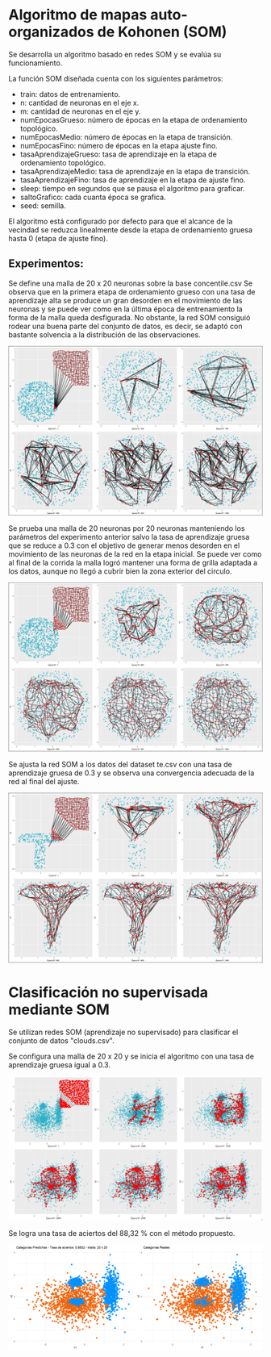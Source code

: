 # Algoritmo de mapas auto-organizados de Kohonen (SOM)

Se desarrolla un algoritmo basado en redes SOM y se evalúa su funcionamiento. 

La función SOM diseñada cuenta con los siguientes parámetros:
- train: datos de entrenamiento.
- n: cantidad de neuronas en el eje x.
- m: cantidad de neuronas en el eje y.
- numEpocasGrueso: número de épocas en la etapa de ordenamiento topológico.
- numEpocasMedio: número de épocas en la etapa de transición.
- numEpocasFino: número de épocas en la etapa ajuste fino.
- tasaAprendizajeGrueso: tasa de aprendizaje en la etapa de ordenamiento topológico.
- tasaAprendizajeMedio: tasa de aprendizaje en la etapa de transición.
- tasaAprendizajeFino: tasa de aprendizaje en la etapa de ajuste fino.
- sleep: tiempo en segundos que se pausa el algoritmo para graficar.
- saltoGrafico: cada cuanta época se grafica.
- seed: semilla.

El algoritmo está configurado por defecto para que el alcance de la vecindad se reduzca linealmente desde la etapa de ordenamiento gruesa hasta 0 (etapa de ajuste fino). 

## Experimentos:

Se define una malla de 20 x 20 neuronas sobre la base concentile.csv
Se observa que en la primera etapa de ordenamiento grueso con una tasa de aprendizaje alta se produce un gran desorden en el movimiento de las neuronas y se puede ver como en la última época de entrenamiento la forma de la malla queda desfigurada. No obstante, la red SOM consiguió rodear una buena parte del conjunto de datos, es decir, se adaptó con bastante solvencia a la distribución de las observaciones.

![som_20_x20](img/som_circle.png)

Se prueba una malla de 20 neuronas por 20 neuronas manteniendo los parámetros del experimento anterior salvo la tasa de aprendizaje gruesa que se reduce a 0.3 con el objetivo de generar menos desorden en el movimiento de las neuronas de la red en la etapa inicial. Se puede ver como al final de la corrida la malla logró mantener una forma de grilla adaptada a los datos, aunque no llegó a cubrir bien la zona exterior del circulo.
 
![som_20_x20_unif](img/som_circle_unif.png)

Se ajusta la red SOM a los datos del dataset te.csv con una tasa de aprendizaje gruesa de 0.3 y se observa una convergencia adecuada de la red al final del ajuste.

![som_t](img/som_t.png)

# Clasificación no supervisada mediante SOM

Se utilizan redes SOM (aprendizaje no supervisado) para clasificar el conjunto de datos "clouds.csv". 

Se configura una malla de 20 x 20 y se inicia el algoritmo con una tasa de aprendizaje gruesa igual a 0.3.

![som_clasificador](img/som_clasificador.png)

Se logra una tasa de aciertos del 88,32 % con el método propuesto.

![som_inferencia](img/som_inferencia.png)
 
